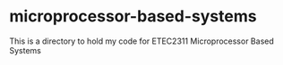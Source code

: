 # microprocessor-based-systems
This is a directory to hold my code for ETEC2311 Microprocessor Based Systems

